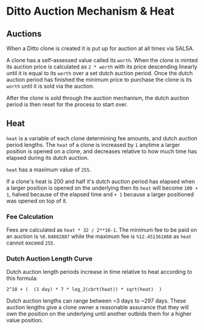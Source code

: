 # Ditto Auction Mechanism & Heat

## Auctions

When a Ditto clone is created it is put up for auction at all times via SALSA.

A clone has a self-assessed value called its `worth`. When the clone is minted its auction price is calculated as `2 * worth` with its price descending linearly until it is equal to its `worth` over a set dutch auction period. Once the dutch auction period has finished the minimum price to purchase the clone is its `worth` until it is sold via the auction.

After the clone is sold through the auction mechanism, the dutch auction period is then reset for the process to start over.

## Heat

`heat` is a variable of each clone determining fee amounts, and dutch auction period lengths. The `heat` of a clone is increased by `1` anytime a larger position is opened on a clone, and decreases relative to how much time has elapsed during its dutch auction.

`heat` has a maximum value of `255`.

If a clone's heat is 200 and half it's dutch auction period has elapsed when a larger position is opened on the underlying then its `heat` will become `100 + 1`, halved because of the elapsed time and `+ 1` because a larger positioned was opened on top of it.

### Fee Calculation

Fees are calculated as `heat * 32 / 2**16-1`. The minimum fee to be paid on an auction is `%0.04882887` while the maximum fee is `%12.451361868` as `heat` cannot exceed `255`.

### Dutch Auction Length Curve

Dutch auction length periods increase in time relative to heat according to this formula:

```
2^18 + (  (1 day) * 7 * log_2(cbrt(heat)) * sqrt(heat)  )
```

Dutch auction lengths can range between ~3 days to ~297 days. These auction lengths give a clone owner a reasonable assurance that they will own the position on the underlying until another outbids them for a higher value position.
